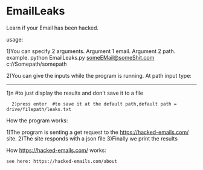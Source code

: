 # EmailLeaks

Learn if your Email has been hacked.

usage:

   1)You can specify 2 arguments.
   Argument 1 email.
   Argument 2 path.
   example. python EmailLeaks.py someEMail@someShit.com c://Somepath/somepath
   
   2)You can give the inputs while the program is running.
   At path input type:
    <hr />
      1)n     #to just display the results and don't save it to a file
      
      2)press enter  #to save it at the default path,default path = drive/filepath/leaks.txt
   

How the program works:
 
1)The program is senting a get request to the https://hacked-emails.com/ site.
2)The site responds with a json file
3)Finally we print the results

How https://hacked-emails.com/ works:
    
    see here: https://hacked-emails.com/about
